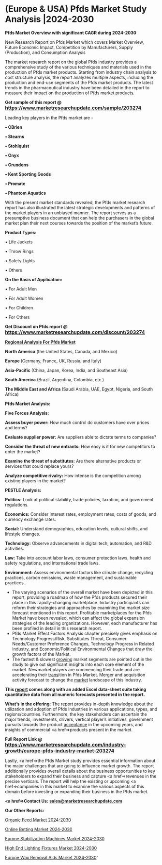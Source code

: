 # (Europe & USA) Pfds Market Study Analysis |2024-2030

<strong>Pfds Market Overview with significant CAGR during 2024-2030</strong>

New Research Report on Pfds Market which covers Market Overview, Future Economic Impact, Competition by Manufacturers, Supply (Production), and Consumption Analysis

The market research report on the global Pfds industry provides a comprehensive study of the various techniques and materials used in the production of Pfds market products. Starting from industry chain analysis to cost structure analysis, the report analyzes multiple aspects, including the production and end-use segments of the Pfds market products. The latest trends in the pharmaceutical industry have been detailed in the report to measure their impact on the production of Pfds market products.

<strong>Get sample of this report @ <a href=https://www.marketresearchupdate.com/sample/203274><font size=3 color=#0000ff>https://www.marketresearchupdate.com/sample/203274</font></a></strong>

Leading key players in the Pfds market are -

<strong>• OBrien

• Stearns

• Stohlquist

• Onyx

• Grundens

• Kent Sporting Goods

• Promate

• Phantom Aquatics</strong>

With the present market standards revealed, the Pfds market research report has also illustrated the latest strategic developments and patterns of the market players in an unbiased manner. The report serves as a presumptive business document that can help the purchasers in the global market plan their next courses towards the position of the market’s future.

<strong>Product Types:</strong>

• Life Jackets

• Throw Rings

• Safety Lights

• Others

<strong>On the Basis of Application:</strong>

• For Adult Men

• For Adult Women

• For Children

• For Others

<strong>Get Discount on Pfds report @ <a href=https://www.marketresearchupdate.com/discount/203274><font size=3 color=#0000ff>https://www.marketresearchupdate.com/discount/203274</font></a></strong>

<strong><u><b>Regional Analysis For Pfds Market</b></u></strong>

<strong><b>North America</b></strong> (the United States, Canada, and Mexico)

<strong><b>Europe </b></strong>(Germany, France, UK, Russia, and Italy)

<strong><b>Asia-Pacific</b></strong> (China, Japan, Korea, India, and Southeast Asia)

<strong><b>South America</b></strong> (Brazil, Argentina, Colombia, etc.)

<strong><b>The Middle East and Africa</b></strong> (Saudi Arabia, UAE, Egypt, Nigeria, and South Africa)

<strong>Pfds Market Analysis:</strong>

<strong>Five Forces Analysis:</strong>

<strong>Assess buyer power:</strong> How much control do customers have over prices and terms?

<strong>Evaluate supplier power:</strong> Are suppliers able to dictate terms to companies?

<strong>Consider the threat of new entrants:</strong> How easy is it for new competitors to enter the market?

<strong>Examine the threat of substitutes:</strong> Are there alternative products or services that could replace yours?

<strong>Analyze competitive rivalry:</strong> How intense is the competition among existing players in the market?

<strong>PESTLE Analysis:</strong>

<strong>Politics:</strong> Look at political stability, trade policies, taxation, and government regulations.

<strong>Economics:</strong> Consider interest rates, employment rates, costs of goods, and currency exchange rates.

<strong>Social:</strong> Understand demographics, education levels, cultural shifts, and lifestyle changes.

<strong>Technology:</strong> Observe advancements in digital tech, automation, and R&D activities.

<strong>Law:</strong> Take into account labor laws, consumer protection laws, health and safety regulations, and international trade laws.

<strong>Environment:</strong> Assess environmental factors like climate change, recycling practices, carbon emissions, waste management, and sustainable practices.

<ul>
  <li>The varying scenarios of the overall market have been depicted in this report, providing a roadmap of how the Pfds products secured their place in this rapidly-changing marketplace. Industry participants can reform their strategies and approaches by examining the market size forecast mentioned in this report. Profitable marketplaces for the Pfds Market have been revealed, which can affect the global expansion strategies of the leading organizations. However, each manufacturer has been profiled in detail in this research report.</li>
  <li>Pfds Market Effect Factors Analysis chapter precisely gives emphasis on Technology Progress/Risk, Substitutes Threat, Consumer Needs/Customer Preference Changes, Technology Progress in Related Industry, and Economic/Political Environmental Changes that draw the growth factors of the Market.</li>
  <li>The fastest &amp; slowest <a href=ASDF991299>growing</a> market segments are pointed out in the study to give out significant insights into each core element of the market. Newmarket players are commencing their trade and are accelerating their <a href=>trans</a>ition in Pfds Market. Merger and acquisition activity forecast to change the <a href=>market</a> landscape of this industry.</li>
</ul>
<strong>This <a href=>report</a> comes along with an added Excel data-sheet suite taking quantitative data from all numeric forecasts presented in the report.</strong>

<strong>What’s in the offering:</strong> The report provides in-depth knowledge about the utilization and adoption of Pfds Industries in various applications, types, and regions/countries. Furthermore, the key stakeholders can ascertain the major trends, investments, drivers, vertical player’s initiatives, government pursuits towards the product <a href=ASDF881288>acceptance</a> in the upcoming years, and insights of commercial <a href=>products</a> present in the market.

<strong>Full Report Link @ <a href=https://www.marketresearchupdate.com/industry-growth/europe-pfds-industry-market-203274><font size=3 color=#0000ff>https://www.marketresearchupdate.com/industry-growth/europe-pfds-industry-market-203274</font></a></strong>

Lastly, <a href=>the</a> Pfds Market study provides essential information about the major challenges that are going to influence market growth. The report additionally provides overall details about the business opportunities to key stakeholders to expand their business and capture <a href=>revenues</a> in the precise verticals. The report will help the existing or upcoming <a href=>companies</a> in this market to examine the various aspects of this domain before investing or expanding their business in the Pfds market.

<strong><a href=><strong>Contact Us:</strong></a></strong>
<strong>sales@marketresearchupdate.com</strong>

<strong>Our Other Reports:</strong>

<a href=https://www.linkedin.com/pulse/organic-feed-market-size-set-grow-remarkable>Organic Feed Market 2024-2030</a>

<a href=https://www.linkedin.com/pulse/online-betting-market-outlooks-2023-size-players>Online Betting Market 2024-2030</a>

<a href=https://www.linkedin.com/pulse/europe-stabilization-machines-market-2023-booming>Europe Stabilization Machines Market 2024-2030</a>

<a href=https://www.linkedin.com/pulse/high-end-lighting-fixtures-marketstatistics-covid-19-0b9hf/>High End Lighting Fixtures Market 2024-2030</a>

<a href=https://www.linkedin.com/pulse/europe-wax-removal-aids-market-research-vux6f/>Europe Wax Removal Aids Market 2024-2030</a>"
